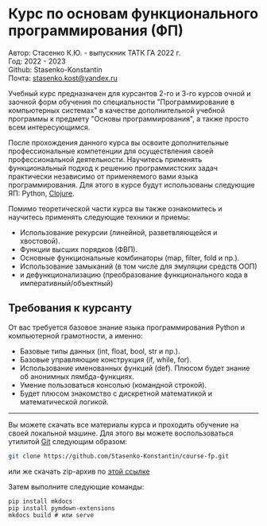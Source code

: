 # Курс по основам функционального программирования (ФП)

Автор: Стасенко К.Ю. - выпускник ТАТК ГА 2022 г.
<br>
Год: 2022 - 2023
<br>
Github: Stasenko-Konstantin
<br>
Почта: stasenko.kost@yandex.ru <br>

Учебный курс предназначен для курсантов 2-го и 3-го курсов очной и заочной форм обучения
по специальности "Программирование в компьютерных системах"
в качестве дополнительной учебной программы к
предмету "Основы программирования", а также просто всем интересующимся.

После прохождения данного курса вы освоите дополнительные
профессиональные компетенции для осуществления своей
профессиональной деятельности. Научитесь применять
функциональный подход к решению программистских задач
практически независимо от применяемого вами языка
программирования. Для этого в курсе будут использованы
следующие ЯП: Python, [Clojure](https://ru.wikipedia.org/wiki/Clojure).

Помимо теоретической части курса вы также ознакомитесь и научитесь применять следующие техники и приемы:
- Использование рекурсии (линейной, разветвляющейся и хвостовой).
- Функции высших порядков (ФВП).
- Основные функциональные комбинаторы (map, filter, fold и пр.).
- Использование замыканий (в том числе для эмуляции средств ООП)
- и дефункционализацию (преобразование функционального кода в императивный/объектный)

## Требования к курсанту
От вас требуется базовое знание языка программирования Python и компьютерной грамотности, а именно: <br>
- Базовые типы данных (int, float, bool, str  и пр.). <br>
- Базовые управляющие конструкция (if, while, for). <br>
- Использование именованных функций (def). Плюсом будет знание об анонимных лямбда-функциях. <br>
- Умение пользоваться консолью (командной строкой). <br>
- Будет плюсом знакомство с дискретной математикой и математической логикой. <br>
---
Вы можете скачать все материалы курса и проходить обучение на своей локальной
машине. Для этого вы можете воспользоваться утилитой [Git](https://ru.wikipedia.org/wiki/Git)
следующим образом:
```bash
git clone https://github.com/Stasenko-Konstantin/course-fp.git
```
или же скачать zip-архив по [этой ссылке](https://github.com/Stasenko-Konstantin/course-fp/archive/refs/heads/main.zip)

Затем выполните следующие команды:
```
pip install mkdocs
pip install pymdown-extensions
mkdocs build # или serve
```